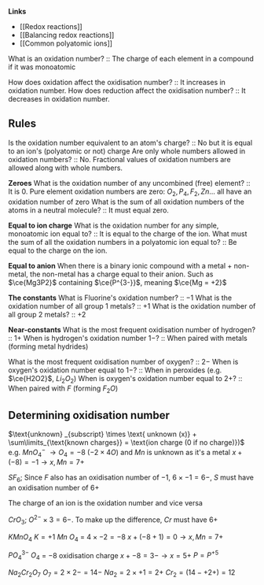 **Links**
- [[Redox reactions]] 
- [[Balancing redox reactions]] 
- [[Common polyatomic ions]] 

What is an oxidation number? :: The charge of each element in a compound if it was monoatomic

How does oxidation affect the oxidisation number? :: It increases in oxidation number.
How does reduction affect the oxidisation number? :: It decreases in oxidation number.

## Rules
Is the oxidation number equivalent to an atom's charge? :: No but it is equal to an ion's (polyatomic or not) charge 
Are only whole numbers allowed in oxidation numbers? :: No. Fractional values of oxidation numbers are allowed along with whole numbers.

**Zeroes**
What is the oxidation number of any uncombined (free) element? :: It is 0.
Pure element oxidation numbers are zero: $O_{2}, P_{4}, F_{2}, Zn...$ all have an oxidation number of zero
What is the sum of all oxidation numbers of the atoms in a neutral molecule? :: It must equal zero.

**Equal to ion charge**
What is the oxidation number for any simple, monoatomic ion equal to? :: It is equal to the charge of the ion.
What must the sum of all the oxidation numbers in a polyatomic ion equal to? :: Be equal to the charge on the ion.

**Equal to anion**
When there is a binary ionic compound with a metal + non-metal, the non-metal has a charge equal to their anion.
Such as $\ce{Mg3P2}$ containing $\ce{P^{3-}}$, meaning $\ce{Mg = +2}$

**The constants**
What is Fluorine's oxidation number? :: $-1$
What is the oxidation number of all group 1 metals? :: $+1$
What is the oxidation number of all group 2 metals? :: $+2$


**Near-constants**
What is the most frequent oxidisation number of hydrogen? :: $1+$
When is hydrogen's oxidation number $1-$? :: When paired with metals (forming metal hydrides)

What is the most frequent oxidisation number of oxygen? :: $2-$
When is oxygen's oxidation number equal to $1-$? :: When in peroxides (e.g. $\ce{H2O2}$, $Li_{2}O_{2}$)
When is oxygen's oxidation number equal to $2+$? :: When paired with $F$ (forming $F_{2}O$)


## Determining oxidisation number
$\text{unknown} _{subscript} \times \text{ unknown (x)} + \sum\limits_{\text{known charges}} = \text{ion charge (0 if no charge)})$
	e.g. $MnO_{4}^{-}$ $\rightarrow O_{4} = -8$ $(-2 \times 4O)$ and $Mn$ is unknown as it's a metal
		$x + (-8) = -1 \rightarrow x, Mn = 7+$

$SF_{6}$; Since $F$ also has an oxidisation number of $-1$, $6 \times -1 = 6-$, $S$ must have an oxidisation number of $6+$


The charge of an ion is the oxidation number and vice versa

$CrO_{3}$; $O^{2-} \times 3 = 6-$. To make up the difference, $Cr$ must have $6+$

$KMnO_{4}$
$K = +1$ 
$Mn$
$O_{4}$ = $4 \times -2 = -8$
$x + (-8 + 1) = 0 \rightarrow x, Mn = 7+$

$PO_{4}^{3-}$
$O_{4}$ = $-8$ oxidisation charge
$x + -8 = 3- \rightarrow x = 5+$ 
$P = P^{+5}$

$Na_{2}Cr_{2}O_{7}$
$O_{7} = 2 \times 2- = 14-$
$Na_{2} = 2 \times +1 = 2+$
$Cr_{2} = (14- + 2+) = 12$
